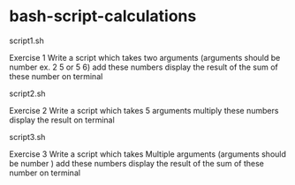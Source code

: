 # bash-script-calculations

script1.sh

Exercise 1
Write a script which takes two arguments (arguments should be number ex. 2 5 or 5 6)
add these numbers
display the result of the sum of these number on terminal

script2.sh

Exercise 2
Write a script which takes 5 arguments
multiply  these numbers
display the result on terminal

script3.sh

Exercise 3
Write a script which takes Multiple arguments (arguments should be number )
add these numbers
display the result of the sum of these number on terminal
